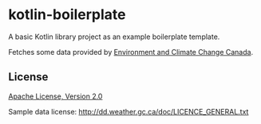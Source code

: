 # kotlin-boilerplate

A basic Kotlin library project as an example boilerplate template.

Fetches some data provided by [Environment and Climate Change Canada](https://ec.gc.ca).


## License

[Apache License, Version 2.0](https://raw.githubusercontent.com/arkon/weather-eh/master/LICENSE)

Sample data license: <http://dd.weather.gc.ca/doc/LICENCE_GENERAL.txt>

